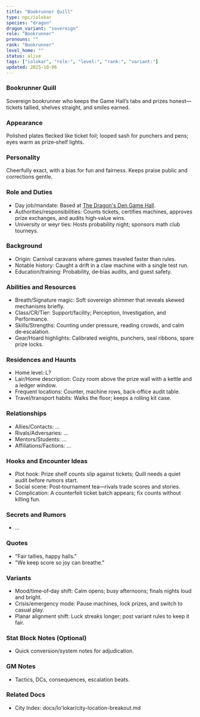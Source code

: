 ```yaml
---
title: "Bookrunner Quill"
type: npc/iolokar
species: "dragon"
dragon_variant: "sovereign"
role: "Bookrunner"
pronouns: ""
rank: "Bookrunner"
level_home: ""
status: alive
tags: ["iolokar", "role:", "level:", "rank:", "variant:"]
updated: 2025-10-06
---
```

### Bookrunner Quill

Sovereign bookrunner who keeps the Game Hall’s tabs and prizes honest—tickets tallied, shelves straight, and smiles earned.

### Appearance

Polished plates flecked like ticket foil; looped sash for punchers and pens; eyes warm as prize‑shelf lights.

### Personality

Cheerfully exact, with a bias for fun and fairness. Keeps praise public and corrections gentle.

### Role and Duties

- Day job/mandate: Based at [The Dragon's Den Game Hall](docs/Io'lokar/Locations/the-dragons-den-game-hall.md).
 - Authorities/responsibilities: Counts tickets, certifies machines, approves prize exchanges, and audits high‑value wins.
 - University or weyr ties: Hosts probability night; sponsors math club tourneys.

### Background

 - Origin: Carnival caravans where games traveled faster than rules.
 - Notable history: Caught a drift in a claw machine with a single test run.
 - Education/training: Probability, de‑bias audits, and guest safety.

### Abilities and Resources

 - Breath/Signature magic: Soft sovereign shimmer that reveals skewed mechanisms briefly.
 - Class/CR/Tier: Support/facility; Perception, Investigation, and Performance.
 - Skills/Strengths: Counting under pressure, reading crowds, and calm de‑escalation.
 - Gear/Hoard highlights: Calibrated weights, punchers, seal ribbons, spare prize locks.

### Residences and Haunts

- Home level: L?
 - Lair/Home description: Cozy room above the prize wall with a kettle and a ledger window.
 - Frequent locations: Counter, machine rows, back‑office audit table.
 - Travel/transport habits: Walks the floor; keeps a rolling kit case.

### Relationships

- Allies/Contacts: ...
- Rivals/Adversaries: ...
- Mentors/Students: ...
- Affiliations/Factions: ...

### Hooks and Encounter Ideas

 - Plot hook: Prize shelf counts slip against tickets; Quill needs a quiet audit before rumors start.
 - Social scene: Post‑tournament tea—rivals trade scores and stories.
 - Complication: A counterfeit ticket batch appears; fix counts without killing fun.

### Secrets and Rumors

- ...

### Quotes

 - "Fair tallies, happy halls."
 - "We keep score so joy can breathe."

### Variants

 - Mood/time‑of‑day shift: Calm opens; busy afternoons; finals nights loud and bright.
 - Crisis/emergency mode: Pause machines, lock prizes, and switch to casual play.
 - Planar alignment shift: Luck streaks longer; post variant rules to keep it fair.

### Stat Block Notes (Optional)

- Quick conversion/system notes for adjudication.

### GM Notes

- Tactics, DCs, consequences, escalation beats.

### Related Docs

- City Index: docs/Io'lokar/city-location-breakout.md
